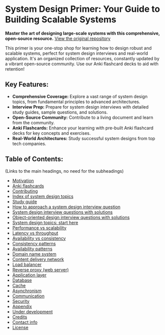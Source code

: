 # System Design Primer: Your Guide to Building Scalable Systems

**Master the art of designing large-scale systems with this comprehensive, open-source resource.** [<ins>View the original repository</ins>](https://github.com/donnemartin/system-design-primer)

This primer is your one-stop shop for learning how to design robust and scalable systems, perfect for system design interviews and real-world application.  It's an organized collection of resources, constantly updated by a vibrant open-source community.  Use our Anki flashcard decks to aid with retention!

## Key Features:

*   **Comprehensive Coverage:** Explore a vast range of system design topics, from fundamental principles to advanced architectures.
*   **Interview Prep:** Prepare for system design interviews with detailed study guides, sample questions, and solutions.
*   **Open-Source Community:** Contribute to a living document and learn from the community.
*   **Anki Flashcards:** Enhance your learning with pre-built Anki flashcard decks for key concepts and exercises.
*   **Real-World Architectures:** Study successful system designs from top tech companies.

## Table of Contents:

(Links to the main headings, no need for the subheadings)

*   [Motivation](#motivation)
*   [Anki flashcards](#anki-flashcards)
*   [Contributing](#contributing)
*   [Index of system design topics](#index-of-system-design-topics)
*   [Study guide](#study-guide)
*   [How to approach a system design interview question](#how-to-approach-a-system-design-interview-question)
*   [System design interview questions with solutions](#system-design-interview-questions-with-solutions)
*   [Object-oriented design interview questions with solutions](#object-oriented-design-interview-questions-with-solutions)
*   [System design topics: start here](#system-design-topics-start-here)
*   [Performance vs scalability](#performance-vs-scalability)
*   [Latency vs throughput](#latency-vs-throughput)
*   [Availability vs consistency](#availability-vs-consistency)
*   [Consistency patterns](#consistency-patterns)
*   [Availability patterns](#availability-patterns)
*   [Domain name system](#domain-name-system)
*   [Content delivery network](#content-delivery-network)
*   [Load balancer](#load-balancer)
*   [Reverse proxy (web server)](#reverse-proxy-web-server)
*   [Application layer](#application-layer)
*   [Database](#database)
*   [Cache](#cache)
*   [Asynchronism](#asynchronism)
*   [Communication](#communication)
*   [Security](#security)
*   [Appendix](#appendix)
*   [Under development](#under-development)
*   [Credits](#credits)
*   [Contact info](#contact-info)
*   [License](#license)